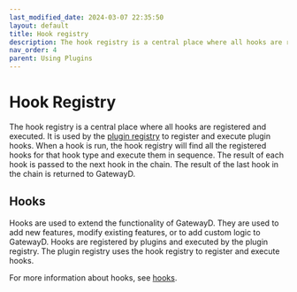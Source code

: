 ```yaml
---
last_modified_date: 2024-03-07 22:35:50
layout: default
title: Hook registry
description: The hook registry is a central place where all hooks are registered and executed. It is used by the plugin registry to register and execute plugin hooks.
nav_order: 4
parent: Using Plugins
---
```


# Hook Registry

The hook registry is a central place where all hooks are registered and executed. It is used by the [plugin registry](/using-plugins/plugin-registry) to register and execute plugin hooks. When a hook is run, the hook registry will find all the registered hooks for that hook type and execute them in sequence. The result of each hook is passed to the next hook in the chain. The result of the last hook in the chain is returned to GatewayD.

## Hooks

Hooks are used to extend the functionality of GatewayD. They are used to add new features, modify existing features, or to add custom logic to GatewayD. Hooks are registered by plugins and executed by the plugin registry. The plugin registry uses the hook registry to register and execute hooks.

For more information about hooks, see [hooks](/using-plugins/hooks).
